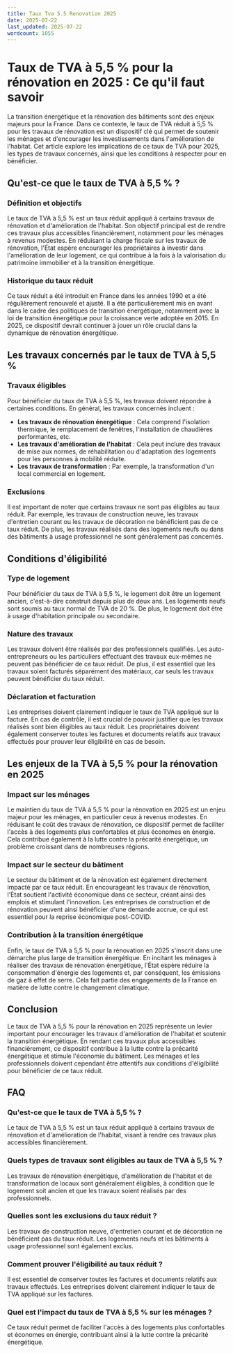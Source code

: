 ```yaml
---
title: Taux Tva 5.5 Renovation 2025
date: 2025-07-22
last_updated: 2025-07-22
wordcount: 1055
---
```


# Taux de TVA à 5,5 % pour la rénovation en 2025 : Ce qu'il faut savoir

La transition énergétique et la rénovation des bâtiments sont des enjeux majeurs pour la France. Dans ce contexte, le taux de TVA réduit à 5,5 % pour les travaux de rénovation est un dispositif clé qui permet de soutenir les ménages et d'encourager les investissements dans l'amélioration de l'habitat. Cet article explore les implications de ce taux de TVA pour 2025, les types de travaux concernés, ainsi que les conditions à respecter pour en bénéficier.

## Qu'est-ce que le taux de TVA à 5,5 % ?

### Définition et objectifs

Le taux de TVA à 5,5 % est un taux réduit appliqué à certains travaux de rénovation et d'amélioration de l'habitat. Son objectif principal est de rendre ces travaux plus accessibles financièrement, notamment pour les ménages à revenus modestes. En réduisant la charge fiscale sur les travaux de rénovation, l'État espère encourager les propriétaires à investir dans l'amélioration de leur logement, ce qui contribue à la fois à la valorisation du patrimoine immobilier et à la transition énergétique.

### Historique du taux réduit

Ce taux réduit a été introduit en France dans les années 1990 et a été régulièrement renouvelé et ajusté. Il a été particulièrement mis en avant dans le cadre des politiques de transition énergétique, notamment avec la loi de transition énergétique pour la croissance verte adoptée en 2015. En 2025, ce dispositif devrait continuer à jouer un rôle crucial dans la dynamique de rénovation énergétique.

## Les travaux concernés par le taux de TVA à 5,5 %

### Travaux éligibles

Pour bénéficier du taux de TVA à 5,5 %, les travaux doivent répondre à certaines conditions. En général, les travaux concernés incluent :

- **Les travaux de rénovation énergétique** : Cela comprend l'isolation thermique, le remplacement de fenêtres, l'installation de chaudières performantes, etc.
- **Les travaux d'amélioration de l'habitat** : Cela peut inclure des travaux de mise aux normes, de réhabilitation ou d'adaptation des logements pour les personnes à mobilité réduite.
- **Les travaux de transformation** : Par exemple, la transformation d'un local commercial en logement.

### Exclusions

Il est important de noter que certains travaux ne sont pas éligibles au taux réduit. Par exemple, les travaux de construction neuve, les travaux d'entretien courant ou les travaux de décoration ne bénéficient pas de ce taux réduit. De plus, les travaux réalisés dans des logements neufs ou dans des bâtiments à usage professionnel ne sont généralement pas concernés.

## Conditions d'éligibilité

### Type de logement

Pour bénéficier du taux de TVA à 5,5 %, le logement doit être un logement ancien, c'est-à-dire construit depuis plus de deux ans. Les logements neufs sont soumis au taux normal de TVA de 20 %. De plus, le logement doit être à usage d'habitation principale ou secondaire.

### Nature des travaux

Les travaux doivent être réalisés par des professionnels qualifiés. Les auto-entrepreneurs ou les particuliers effectuant des travaux eux-mêmes ne peuvent pas bénéficier de ce taux réduit. De plus, il est essentiel que les travaux soient facturés séparément des matériaux, car seuls les travaux peuvent bénéficier du taux réduit.

### Déclaration et facturation

Les entreprises doivent clairement indiquer le taux de TVA appliqué sur la facture. En cas de contrôle, il est crucial de pouvoir justifier que les travaux réalisés sont bien éligibles au taux réduit. Les propriétaires doivent également conserver toutes les factures et documents relatifs aux travaux effectués pour prouver leur éligibilité en cas de besoin.

## Les enjeux de la TVA à 5,5 % pour la rénovation en 2025

### Impact sur les ménages

Le maintien du taux de TVA à 5,5 % pour la rénovation en 2025 est un enjeu majeur pour les ménages, en particulier ceux à revenus modestes. En réduisant le coût des travaux de rénovation, ce dispositif permet de faciliter l'accès à des logements plus confortables et plus économes en énergie. Cela contribue également à la lutte contre la précarité énergétique, un problème croissant dans de nombreuses régions.

### Impact sur le secteur du bâtiment

Le secteur du bâtiment et de la rénovation est également directement impacté par ce taux réduit. En encourageant les travaux de rénovation, l'État soutient l'activité économique dans ce secteur, créant ainsi des emplois et stimulant l'innovation. Les entreprises de construction et de rénovation peuvent ainsi bénéficier d'une demande accrue, ce qui est essentiel pour la reprise économique post-COVID.

### Contribution à la transition énergétique

Enfin, le taux de TVA à 5,5 % pour la rénovation en 2025 s'inscrit dans une démarche plus large de transition énergétique. En incitant les ménages à réaliser des travaux de rénovation énergétique, l'État espère réduire la consommation d'énergie des logements et, par conséquent, les émissions de gaz à effet de serre. Cela fait partie des engagements de la France en matière de lutte contre le changement climatique.

## Conclusion

Le taux de TVA à 5,5 % pour la rénovation en 2025 représente un levier important pour encourager les travaux d'amélioration de l'habitat et soutenir la transition énergétique. En rendant ces travaux plus accessibles financièrement, ce dispositif contribue à la lutte contre la précarité énergétique et stimule l'économie du bâtiment. Les ménages et les professionnels doivent cependant être attentifs aux conditions d'éligibilité pour bénéficier de ce taux réduit.

## FAQ

### Qu'est-ce que le taux de TVA à 5,5 % ?

Le taux de TVA à 5,5 % est un taux réduit appliqué à certains travaux de rénovation et d'amélioration de l'habitat, visant à rendre ces travaux plus accessibles financièrement.

### Quels types de travaux sont éligibles au taux de TVA à 5,5 % ?

Les travaux de rénovation énergétique, d'amélioration de l'habitat et de transformation de locaux sont généralement éligibles, à condition que le logement soit ancien et que les travaux soient réalisés par des professionnels.

### Quelles sont les exclusions du taux réduit ?

Les travaux de construction neuve, d'entretien courant et de décoration ne bénéficient pas du taux réduit. Les logements neufs et les bâtiments à usage professionnel sont également exclus.

### Comment prouver l'éligibilité au taux réduit ?

Il est essentiel de conserver toutes les factures et documents relatifs aux travaux effectués. Les entreprises doivent clairement indiquer le taux de TVA appliqué sur les factures.

### Quel est l'impact du taux de TVA à 5,5 % sur les ménages ?

Ce taux réduit permet de faciliter l'accès à des logements plus confortables et économes en énergie, contribuant ainsi à la lutte contre la précarité énergétique.